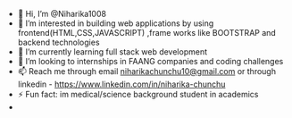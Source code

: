 - 👋 Hi, I’m @Niharika1008
- 👀 I’m interested in building web applications by using frontend(HTML,CSS,JAVASCRIPT) ,frame works like BOOTSTRAP and backend technologies
- 🌱 I’m currently learning full stack web development
- 💞️ I’m looking to internships in FAANG companies and coding challenges 
- 📫 Reach me through email niharikachunchu10@gmail.com or through linkedin - https://www.linkedin.com/in/niharika-chunchu
- ⚡ Fun fact: im medical/science background student in academics
- 

<!---
Niharika1008/Niharika1008 is a ✨ special ✨ repository because its `README.md` (this file) appears on your GitHub profile.
You can click the Preview link to take a look at your changes.
--->
